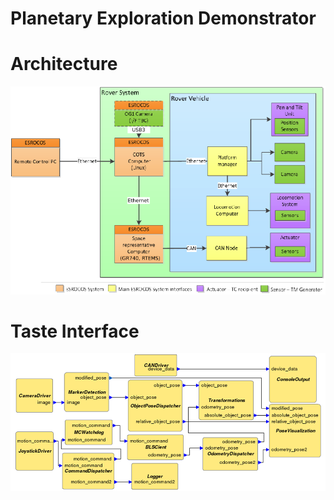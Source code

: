 # Planetary Exploration Demonstrator

# Architecture
![Image of PED Architecture](images/architecture.png)

# Taste Interface

![Image of PED Interaface View](images/interfaceview.png)
